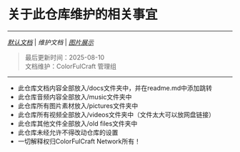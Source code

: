# 关于此仓库维护的相关事宜

---
*[默认文档](README.md)*  |  *维护文档* | *[图片展示](pictures.md)*
> 最后更新时间：2025-08-10  
> 文档维护：ColorFulCraft 管理组
---
- 此仓库文档内容全部放入/docs文件夹中，并在readme.md中添加跳转
- 此仓库音频内容全部放入/music文件夹中
- 此仓库所有图片素材放入/pictures文件夹中
- 此仓库所有视频全部放入/videos文件夹中（文件太大可以放网盘链接）
- 此仓库其他文件全部放入/old files文件夹中
- 此仓库未经允许不得改动仓库的设置
- 一切解释权归ColorFulCraft Network所有！
